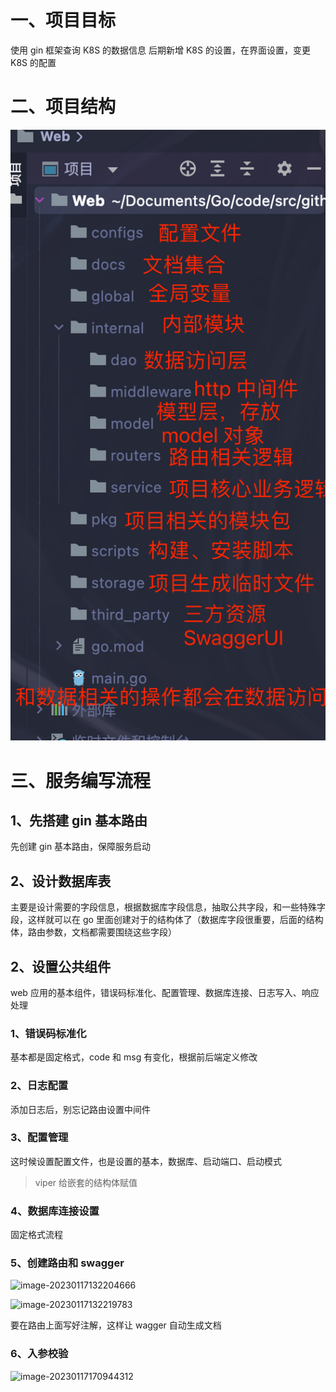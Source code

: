 # 一、项目目标

使用 gin 框架查询 K8S 的数据信息
后期新增 K8S 的设置，在界面设置，变更 K8S 的配置

# 二、项目结构

![image-20220915075155225](gin_web.assets/image-20220915075155225.png)

# 三、服务编写流程

## 1、先搭建 gin 基本路由

先创建 gin 基本路由，保障服务启动

## 2、设计数据库表

主要是设计需要的字段信息，根据数据库字段信息，抽取公共字段，和一些特殊字段，这样就可以在 go 里面创建对于的结构体了（数据库字段很重要，后面的结构体，路由参数，文档都需要围绕这些字段）

## 2、设置公共组件

web 应用的基本组件，错误码标准化、配置管理、数据库连接、日志写入、响应处理

### 1、错误码标准化

基本都是固定格式，code 和 msg 有变化，根据前后端定义修改

### 2、日志配置

添加日志后，别忘记路由设置中间件

### 3、配置管理

这时候设置配置文件，也是设置的基本，数据库、启动端口、启动模式

> viper 给嵌套的结构体赋值

### 4、数据库连接设置

固定格式流程

### 5、创建路由和 swagger

![image-20230117132204666](/Users/aloys/Documents/Go/code/src/github.com/aloysZy/gin_web/docs/gin_web.assets/image-20230117132204666.png)

![image-20230117132219783](/Users/aloys/Documents/Go/code/src/github.com/aloysZy/gin_web/docs/gin_web.assets/image-20230117132219783.png)

要在路由上面写好注解，这样让 wagger 自动生成文档

### 6、入参校验

![image-20230117170944312](/Users/aloys/Documents/Go/code/src/github.com/aloysZy/gin_web/docs/gin_web.assets/image-20230117170944312.png)